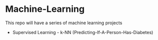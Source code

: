 # Machine-Learning

This repo will have a series of machine learning projects

<ul>
  <li> Supervised Learning - k-NN (Predicting-If-A-Person-Has-Diabetes)</li>
</ul>

